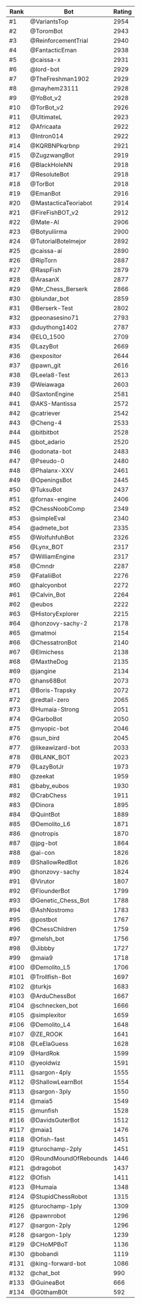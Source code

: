 Rank|Bot|Rating
---|---|---
#1|@VariantsTop|2954
#2|@ToromBot|2943
#3|@ReinforcementTrial|2940
#4|@FantacticEman|2938
#5|@caissa-x|2931
#6|@lord-bot|2929
#7|@TheFreshman1902|2929
#8|@mayhem23111|2928
#9|@YoBot_v2|2928
#10|@TorBot_v2|2926
#11|@UltimateL|2923
#12|@Africaata|2922
#13|@Intron014|2922
#14|@KQRBNPkqrbnp|2921
#15|@ZugzwangBot|2919
#16|@BlackHoleNN|2918
#17|@ResoluteBot|2918
#18|@TorBot|2918
#19|@EmanBot|2916
#20|@MastacticaTeoriabot|2914
#21|@FireFishBOT_v2|2912
#22|@Mate-AI|2906
#23|@Botyuliirma|2900
#24|@TutorialBotelmejor|2892
#25|@caissa-ai|2890
#26|@RipTorn|2887
#27|@RaspFish|2879
#28|@ArasanX|2877
#29|@Mr_Chess_Berserk|2866
#30|@blundar_bot|2859
#31|@Berserk-Test|2802
#32|@peonasesino71|2793
#33|@duythong1402|2787
#34|@ELO_1500|2709
#35|@LazyBot|2669
#36|@expositor|2644
#37|@pawn_git|2616
#38|@Leela8-Test|2613
#39|@Weiawaga|2603
#40|@SaxtonEngine|2581
#41|@AKS-Mantissa|2572
#42|@catriever|2542
#43|@Cheng-4|2533
#44|@bitbitbot|2528
#45|@bot_adario|2520
#46|@odonata-bot|2483
#47|@Pseudo-0|2480
#48|@Phalanx-XXV|2461
#49|@OpeningsBot|2445
#50|@TuksuBot|2437
#51|@fornax-engine|2406
#52|@ChessNoobComp|2349
#53|@simpleEval|2340
#54|@admete_bot|2335
#55|@WolfuhfuhBot|2326
#56|@Lynx_BOT|2317
#57|@WilliamEngine|2317
#58|@Cmndr|2287
#59|@FataliiBot|2276
#60|@halcyonbot|2272
#61|@Calvin_Bot|2264
#62|@eubos|2222
#63|@HistoryExplorer|2215
#64|@honzovy-sachy-2|2178
#65|@matmoi|2154
#66|@ChessatronBot|2140
#67|@Elmichess|2138
#68|@MaxtheDog|2135
#69|@jangine|2134
#70|@hans68Bot|2073
#71|@Boris-Trapsky|2072
#72|@redtail-zero|2065
#73|@Humaia-Strong|2051
#74|@GarboBot|2050
#75|@myopic-bot|2046
#76|@sun_bird|2045
#77|@likeawizard-bot|2033
#78|@BLANK_BOT|2023
#79|@LazyBotJr|1973
#80|@zeekat|1959
#81|@baby_eubos|1930
#82|@CrabChess|1911
#83|@Dinora|1895
#84|@QuintBot|1889
#85|@Demolito_L6|1871
#86|@notropis|1870
#87|@jpg-bot|1864
#88|@ai-con|1826
#89|@ShallowRedBot|1826
#90|@honzovy-sachy|1824
#91|@Virutor|1807
#92|@FlounderBot|1799
#93|@Genetic_Chess_Bot|1788
#94|@AshNostromo|1783
#95|@postbot|1767
#96|@ChessChildren|1759
#97|@melsh_bot|1756
#98|@Jibbby|1727
#99|@maia9|1718
#100|@Demolito_L5|1706
#101|@Trollfish-Bot|1697
#102|@turkjs|1683
#103|@ArduChessBot|1667
#104|@schnecken_bot|1666
#105|@simplexitor|1659
#106|@Demolito_L4|1648
#107|@ZE_ROOK|1641
#108|@LeElaGuess|1628
#109|@HardRok|1599
#110|@yeoldwiz|1591
#111|@sargon-4ply|1555
#112|@ShallowLearnBot|1554
#113|@sargon-3ply|1550
#114|@maia5|1549
#115|@munfish|1528
#116|@DavidsGuterBot|1512
#117|@maia1|1476
#118|@Ofish-fast|1451
#119|@turochamp-2ply|1451
#120|@RoundMoundOfRebounds|1446
#121|@dragobot|1437
#122|@Ofish|1411
#123|@Humaia|1348
#124|@StupidChessRobot|1315
#125|@turochamp-1ply|1309
#126|@pawnrobot|1296
#127|@sargon-2ply|1296
#128|@sargon-1ply|1239
#129|@CHoMPBoT|1136
#130|@bobandi|1119
#131|@king-forward-bot|1086
#132|@chat_bot|990
#133|@GuineaBot|666
#134|@G0thamB0t|592

